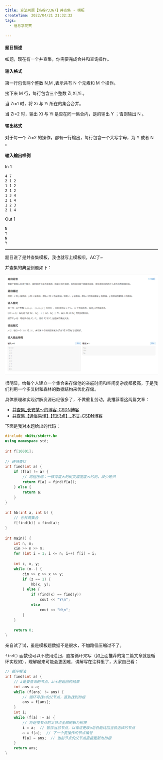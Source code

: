 ```yaml
---
title: 算法刷题【洛谷P3367】并查集 - 模板
createTime: 2022/04/21 21:32:32
tags:
  - 信息学竞赛

---
```


#### 题目描述

如题，现在有一个并查集，你需要完成合并和查询操作。

#### 输入格式

第一行包含两个整数 N,M ,表示共有 N 个元素和 M 个操作。

接下来 M 行，每行包含三个整数 Zi,Xi,Yi 。

当 Zi=1 时，将 Xi 与 Yi 所在的集合合并。

当 Zi=2 时，输出 Xi 与 Yi 是否在同一集合内，是的输出 Y ；否则输出 N 。

#### 输出格式

对于每一个 Zi=2 的操作，都有一行输出，每行包含一个大写字母，为 Y 或者 N 。

#### 输入输出样例

In 1

```text
4 7
2 1 2
1 1 2
2 1 2
1 3 4
2 1 4
1 2 3
2 1 4
```

Out 1

```text
N
Y
N
Y

```

---

题目说了是并查集模板，我也就写上模板呗，AC了~

并查集的典型例题如下：

![【洛谷P1551】亲戚](../images/e48c6a8f5d0717dc737fdd44ad54b7fd.png)

很明显，给每个人建立一个集合来存储他的亲戚时间和空间复杂度都极高，于是我们利用一个多叉树和森林的数据结构来优化存储。

具体原理和实现讲解资源已经很多了，不做重复劳动。我推荐看这两篇文章：

- [并查集_长安某～的博客-CSDN博客](https://blog.csdn.net/weixin_44816732/article/details/112489321)
- [并查集【通俗易懂】【知识点】_不甘-CSDN博客](https://blog.csdn.net/tingtingyuan/article/details/81697698)

下面是我对本题给出的代码：

```cpp
#include <bits/stdc++.h>
using namespace std;

int f[10001];

// 递归查找
int find(int a) {
    if (f[a] != a) {
        // 路径压缩：一棵深度大的树变成宽度大的树，减少递归
        return f[a] = find(f[a]);
    } else {
        return a;
    }
}

int hb(int a, int b) {
    // 合并两集合
    f[find(b)] = find(a);
}

int main() {
    int n, m;
    cin >> n >> m;
    for (int i = 1; i <= n; i++) f[i] = i;

    int z, x, y;
    while (m--) {
        cin >> z >> x >> y;
        if (z == 1) {
            hb(x, y);
        } else {
            if (find(x) == find(y))
                cout << "Y\n";
            else
                cout << "N\n";
        }
    }

    return 0;
}
```

亲自试了试，虽是模板题数据不是很水，不加路径压缩过不了。

`find()` 函数也可以不使用递归，直接循环来写（如上面推荐的第二篇文章就是循环实现的），理解起来可能会更困难，讲解写在注释里了，大家自己看：

```cpp
// 循环解法
int find(int a) {
    // a是要查询的节点，ans是返回的结果
    int ans = a;
    while (f[ans] != ans) {
        // 循环寻找a的父节点，直到找到树根
        ans = f[ans];
    }
    int i;
    while (f[a] != a) {
        // 将途径节点的父节点全部刷新为树根
        i = a;  // 暂存当前节点，以保证更改a后仍能找回当前选择的节点
        a = f[a];  // 下一个要操作的节点编号
        f[a] = ans;  // 当前节点的父节点直接更新为树根
    }
    return ans;
}
```
